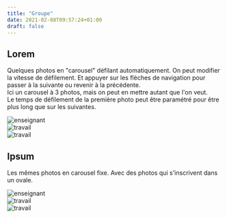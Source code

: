 ```yaml
---
title: "Groupe"
date: 2021-02-08T09:57:24+01:00
draft: false
---
```


## Lorem
Quelques photos en "carousel" défilant automatiquement. On peut modifier la vitesse de défilement. Et appuyer sur les flèches de navigation pour passer à la suivante ou revenir à la précédente.  
Ici un carousel à 3 photos, mais on peut en mettre autant que l'on veut.  
Le temps de défilement de la première photo peut être paramétré pour être plus long que sur les suivantes.
<div class="container mb-5" >
    <div class="row justify-content-center">
        <div class="col-sm-6">
            <div id="myCarousel" class="carousel  slide " data-bs-ride="carousel" >
                <div class="carousel-inner">
                    <div class="carousel-item active" data-bs-interval="3200">
                        <img src=" /media/personnes/enfant-cheval.jpg" class="d-block img-fluid mx-auto w-100" alt="enseignant"  >
                    </div>
                    <div class="carousel-item" data-bs-interval="2000">
                    <img src="/media/personnes/marieno-chevaux.jpg" class="d-block mx-auto w-100" alt="travail" >
                    </div>
                    <div class="carousel-item" data-bs-interval="2000">
                        <img src="/media/chevaux/poneys.jpg" class="d-block mx-auto w-100" alt="travail" alt="personne" >
                    </div>
                </div>
                <a class="carousel-control-prev" href="#myCarousel" role="button" data-bs-slide="prev">
                  <span class="carousel-control-prev-icon" aria-hidden="true"></span>
                  <span class="sr-only"></span>
                </a>
                <a class="carousel-control-next" href="#myCarousel" role="button" data-bs-slide="next">
                  <span class="carousel-control-next-icon" aria-hidden="true"></span>
                  <span class="sr-only"></span>
                </a>
            </div>
        </div>
    </div>
</div>

## Ipsum
Les mêmes photos en carousel fixe.
Avec des photos qui s'inscrivent dans un ovale.
<div class="container mb-5" >
    <div class="row justify-content-center">
        <div class="col-sm-6">
            <div id="myCarouselFixe" class="carousel  slide bg-transparent" data-bs-ride="carousel" data-bs-interval="false" >
                <div class="carousel-inner">
                    <div class="carousel-item active">
                        <img src=" /media/personnes/enfant-cheval.jpg" class="d-block img-fluid mx-auto w-100 rounded-circle" alt="enseignant"  >
                    </div>
                    <div class="carousel-item">
                    <img src="/media/personnes/marieno-chevaux.jpg" class="d-block mx-auto w-100 rounded-circle" alt="travail" >
                    </div>
                    <div class="carousel-item">
                        <img src="/media/chevaux/poneys.jpg" class="d-block mx-auto w-100 rounded-circle" alt="travail" alt="personne" >
                    </div>
                </div>
                <a class="carousel-control-prev" href="#myCarouselFixe" role="button" data-bs-slide="prev">
                  <span class="carousel-control-prev-icon" aria-hidden="true"></span>
                  <span class="sr-only"></span>
                </a>
                <a class="carousel-control-next" href="#myCarouselFixe" role="button" data-bs-slide="next">
                  <span class="carousel-control-next-icon" aria-hidden="true"></span>
                  <span class="sr-only"></span>
                </a>
            </div>
        </div>
    </div>
</div>

